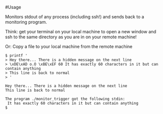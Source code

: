 #Usage

Monitors stdout of any process (including ssh!) and sends back to a monitoring program.

Think: get your terminal on your local machine to open a new window
and ssh to the same directory as you are in on your remote machine!

Or: Copy a file to your local machine from the remote machine

```shell
$ printf '
> Hey there... There is a hidden message on the next line
> \xDE\xAD o.O \xBE\xEF 60 It has exactly 60 characters in it but can contain anything
> This line is back to normal
> '

Hey there... There is a hidden message on the next line
This line is back to normal

The program ./monitor_trigger got the following stdin:
 It has exactly 60 characters in it but can contain anything
$
```
